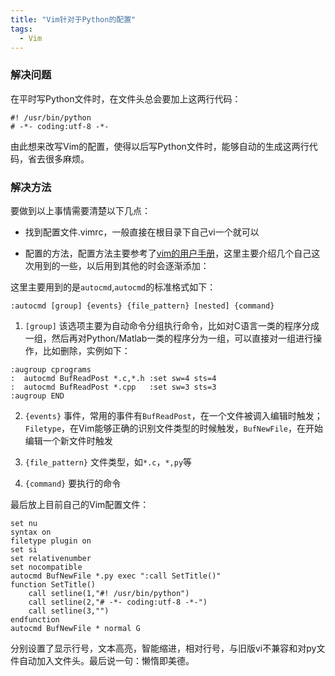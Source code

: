 ```yaml
---
title: "Vim针对于Python的配置"
tags:
  - Vim
---
```


### 解决问题

在平时写Python文件时，在文件头总会要加上这两行代码：

	#! /usr/bin/python
	# -*- coding:utf-8 -*-

由此想来改写Vim的配置，使得以后写Python文件时，能够自动的生成这两行代码，省去很多麻烦。

### 解决方法

要做到以上事情需要清楚以下几点：

* 找到配置文件.vimrc，一般直接在根目录下自己vi一个就可以

* 配置的方法，配置方法主要参考了[vim的用户手册](http://vimcdoc.sourceforge.net/)，这里主要介绍几个自己这次用到的一些，以后用到其他的时会逐渐添加：

这里主要用到的是`autocmd`,`autocmd`的标准格式如下：

	:autocmd [group] {events} {file_pattern} [nested] {command}

  1. `[group]` 该选项主要为自动命令分组执行命令，比如对C语言一类的程序分成一组，然后再对Python/Matlab一类的程序分为一组，可以直接对一组进行操作，比如删除，实例如下：

	:augroup cprograms
	:  autocmd BufReadPost *.c,*.h :set sw=4 sts=4
	:  autocmd BufReadPost *.cpp   :set sw=3 sts=3
	:augroup END

  2. `{events}` 事件，常用的事件有`BufReadPost`，在一个文件被调入编辑时触发；`Filetype`，在Vim能够正确的识别文件类型的时候触发，`BufNewFile`，在开始编辑一个新文件时触发

  3. `{file_pattern}` 文件类型，如`*.c`，`*,py`等

  4. `{command}` 要执行的命令

 最后放上目前自己的Vim配置文件：

	set nu
	syntax on
	filetype plugin on
	set si
	set relativenumber
	set nocompatible
	autocmd BufNewFile *.py exec ":call SetTitle()"
	function SetTitle()
		call setline(1,"#! /usr/bin/python")
		call setline(2,"# -*- coding:utf-8 -*-")
		call setline(3,"")
	endfunction
	autocmd BufNewFile * normal G

分别设置了显示行号，文本高亮，智能缩进，相对行号，与旧版vi不兼容和对py文件自动加入文件头。最后说一句：懒惰即美德。
